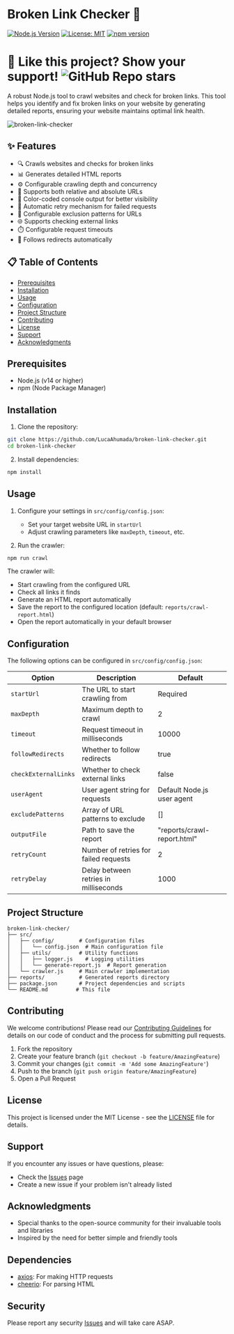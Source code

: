 # Broken Link Checker 🔗

[![Node.js Version](https://img.shields.io/badge/node-%3E%3D14.0.0-brightgreen)](https://nodejs.org/)
[![License: MIT](https://img.shields.io/badge/License-MIT-yellow.svg)](https://opensource.org/licenses/MIT)
[![npm version](https://badge.fury.io/js/broken-link-checker.svg)](https://badge.fury.io/js/broken-link-checker)

# 🚀 Like this project? Show your support! ![GitHub Repo stars](https://img.shields.io/github/stars/LucaAhumada/broken-link-checker?style=social)


A robust Node.js tool to crawl websites and check for broken links. This tool helps you identify and fix broken links on your website by generating detailed reports, ensuring your website maintains optimal link health.

![broken-link-checker](https://github.com/user-attachments/assets/ab1e41e4-e0c0-4934-9633-43bbcb1ca0e1)


## ✨ Features

- 🔍 Crawls websites and checks for broken links
- 📊 Generates detailed HTML reports
- ⚙️ Configurable crawling depth and concurrency
- 🔗 Supports both relative and absolute URLs
- 🎨 Color-coded console output for better visibility
- 🔄 Automatic retry mechanism for failed requests
- 🚫 Configurable exclusion patterns for URLs
- 🌐 Supports checking external links
- ⏱️ Configurable request timeouts
- 🔄 Follows redirects automatically

## 📋 Table of Contents

- [Prerequisites](#prerequisites)
- [Installation](#installation)
- [Usage](#usage)
- [Configuration](#configuration)
- [Project Structure](#project-structure)
- [Contributing](#contributing)
- [License](#license)
- [Support](#support)
- [Acknowledgments](#acknowledgments)

## Prerequisites

- Node.js (v14 or higher)
- npm (Node Package Manager)

## Installation

1. Clone the repository:

```bash
git clone https://github.com/LucaAhumada/broken-link-checker.git
cd broken-link-checker
```

2. Install dependencies:

```bash
npm install
```

## Usage

1. Configure your settings in `src/config/config.json`:

   - Set your target website URL in `startUrl`
   - Adjust crawling parameters like `maxDepth`, `timeout`, etc.

2. Run the crawler:

```bash
npm run crawl
```

The crawler will:

- Start crawling from the configured URL
- Check all links it finds
- Generate an HTML report automatically
- Save the report to the configured location (default: `reports/crawl-report.html`)
- Open the report automatically in your default browser

## Configuration

The following options can be configured in `src/config/config.json`:

| Option | Description | Default |
|--------|-------------|---------|
| `startUrl` | The URL to start crawling from | Required |
| `maxDepth` | Maximum depth to crawl | 2 |
| `timeout` | Request timeout in milliseconds | 10000 |
| `followRedirects` | Whether to follow redirects | true |
| `checkExternalLinks` | Whether to check external links | false |
| `userAgent` | User agent string for requests | Default Node.js user agent |
| `excludePatterns` | Array of URL patterns to exclude | [] |
| `outputFile` | Path to save the report | "reports/crawl-report.html" |
| `retryCount` | Number of retries for failed requests | 2 |
| `retryDelay` | Delay between retries in milliseconds | 1000 |

## Project Structure

```
broken-link-checker/
├── src/
│   ├── config/        # Configuration files
│   │   └── config.json  # Main configuration file
│   ├── utils/         # Utility functions
│   │   ├── logger.js    # Logging utilities
│   │   └── generate-report.js  # Report generation
│   └── crawler.js     # Main crawler implementation
├── reports/           # Generated reports directory
├── package.json       # Project dependencies and scripts
└── README.md         # This file
```

## Contributing

We welcome contributions! Please read our [Contributing Guidelines](CONTRIBUTING.md) for details on our code of conduct and the process for submitting pull requests.

1. Fork the repository
2. Create your feature branch (`git checkout -b feature/AmazingFeature`)
3. Commit your changes (`git commit -m 'Add some AmazingFeature'`)
4. Push to the branch (`git push origin feature/AmazingFeature`)
5. Open a Pull Request

## License

This project is licensed under the MIT License - see the [LICENSE](LICENSE) file for details.

## Support

If you encounter any issues or have questions, please:

- Check the [Issues](https://github.com/LucaAhumada/broken-link-checker/issues) page
- Create a new issue if your problem isn't already listed

## Acknowledgments

- Special thanks to the open-source community for their invaluable tools and libraries
- Inspired by the need for better simple and friendly tools

## Dependencies

- [axios](https://github.com/axios/axios): For making HTTP requests
- [cheerio](https://github.com/cheeriojs/cheerio): For parsing HTML

## Security

Please report any security [Issues](https://github.com/LucaAhumada/broken-link-checker/issues) and will take care ASAP.
